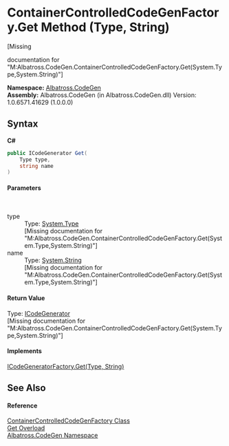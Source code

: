 # ContainerControlledCodeGenFactory.Get Method (Type, String)
 

\[Missing <summary> documentation for "M:Albatross.CodeGen.ContainerControlledCodeGenFactory.Get(System.Type,System.String)"\]

**Namespace:**&nbsp;<a href="DCDDD28E.md">Albatross.CodeGen</a><br />**Assembly:**&nbsp;Albatross.CodeGen (in Albatross.CodeGen.dll) Version: 1.0.6571.41629 (1.0.0.0)

## Syntax

**C#**<br />
``` C#
public ICodeGenerator Get(
	Type type,
	string name
)
```


#### Parameters
&nbsp;<dl><dt>type</dt><dd>Type: <a href="http://msdn2.microsoft.com/en-us/library/42892f65" target="_blank">System.Type</a><br />\[Missing <param name="type"/> documentation for "M:Albatross.CodeGen.ContainerControlledCodeGenFactory.Get(System.Type,System.String)"\]</dd><dt>name</dt><dd>Type: <a href="http://msdn2.microsoft.com/en-us/library/s1wwdcbf" target="_blank">System.String</a><br />\[Missing <param name="name"/> documentation for "M:Albatross.CodeGen.ContainerControlledCodeGenFactory.Get(System.Type,System.String)"\]</dd></dl>

#### Return Value
Type: <a href="E61B69D.md">ICodeGenerator</a><br />\[Missing <returns> documentation for "M:Albatross.CodeGen.ContainerControlledCodeGenFactory.Get(System.Type,System.String)"\]

#### Implements
<a href="F9200888.md">ICodeGeneratorFactory.Get(Type, String)</a><br />

## See Also


#### Reference
<a href="DD4BB53F.md">ContainerControlledCodeGenFactory Class</a><br /><a href="1727EBC3.md">Get Overload</a><br /><a href="DCDDD28E.md">Albatross.CodeGen Namespace</a><br />